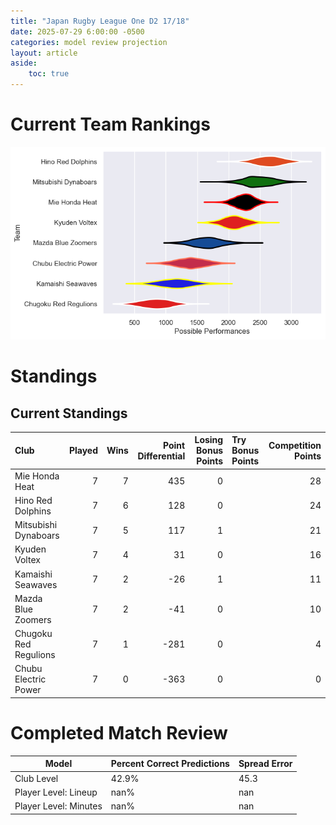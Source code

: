 ```yaml
---  
title: "Japan Rugby League One D2 17/18"  
date: 2025-07-29 6:00:00 -0500  
categories: model review projection  
layout: article  
aside:  
    toc: true  
---
```

# Current Team Rankings


![Club Rankings](plots/rankings_Japan_Rugby_League_One_D2_1718.png)
# Standings

## Current Standings


| Club                  |   Played |   Wins |   Point Differential |   Losing Bonus Points | Try Bonus Points   |   Competition Points |
|:----------------------|---------:|-------:|---------------------:|----------------------:|:-------------------|---------------------:|
| Mie Honda Heat        |        7 |      7 |                  435 |                     0 |                    |                   28 |
| Hino Red Dolphins     |        7 |      6 |                  128 |                     0 |                    |                   24 |
| Mitsubishi Dynaboars  |        7 |      5 |                  117 |                     1 |                    |                   21 |
| Kyuden Voltex         |        7 |      4 |                   31 |                     0 |                    |                   16 |
| Kamaishi Seawaves     |        7 |      2 |                  -26 |                     1 |                    |                   11 |
| Mazda Blue Zoomers    |        7 |      2 |                  -41 |                     0 |                    |                   10 |
| Chugoku Red Regulions |        7 |      1 |                 -281 |                     0 |                    |                    4 |
| Chubu Electric Power  |        7 |      0 |                 -363 |                     0 |                    |                    0 |



# Completed Match Review


| Model | Percent Correct Predictions | Spread Error |
| ------ | ------ | ------ |
| Club Level | 42.9% | 45.3 |
| Player Level: Lineup | nan% | nan |
| Player Level: Minutes | nan% | nan |

